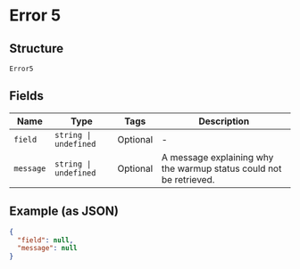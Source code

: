 
# Error 5

## Structure

`Error5`

## Fields

| Name | Type | Tags | Description |
|  --- | --- | --- | --- |
| `field` | `string \| undefined` | Optional | - |
| `message` | `string \| undefined` | Optional | A message explaining why the warmup status could not be retrieved. |

## Example (as JSON)

```json
{
  "field": null,
  "message": null
}
```

